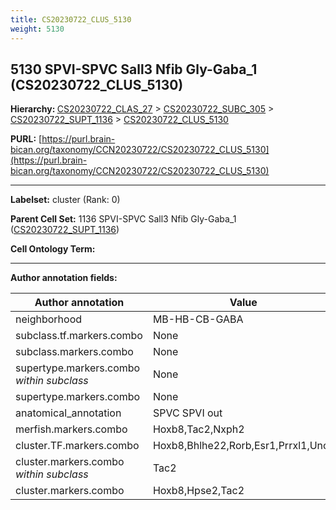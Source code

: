 ```yaml
---
title: CS20230722_CLUS_5130
weight: 5130
---
```

## 5130 SPVI-SPVC Sall3 Nfib Gly-Gaba_1 (CS20230722_CLUS_5130)
<b>Hierarchy: </b>
[CS20230722_CLAS_27](../CS20230722_CLAS_27) >
[CS20230722_SUBC_305](../CS20230722_SUBC_305) >
[CS20230722_SUPT_1136](../CS20230722_SUPT_1136) >
[CS20230722_CLUS_5130](../CS20230722_CLUS_5130)

**PURL:** [https://purl.brain-bican.org/taxonomy/CCN20230722/CS20230722_CLUS_5130](https://purl.brain-bican.org/taxonomy/CCN20230722/CS20230722_CLUS_5130)

---


**Labelset:** cluster (Rank: 0)

**Parent Cell Set:** 1136 SPVI-SPVC Sall3 Nfib Gly-Gaba_1 ([CS20230722_SUPT_1136](../CS20230722_SUPT_1136))



**Cell Ontology Term:** 

[MARKER GENES.]: #


---

[TRANSFERRED ANNOTATIONS.]: #


[AUTHOR ANNOTATION FIELDS.]: #


**Author annotation fields:**

| Author annotation | Value |
|-------------------|-------|
|neighborhood|MB-HB-CB-GABA|
|subclass.tf.markers.combo|None|
|subclass.markers.combo|None|
|supertype.markers.combo _within subclass_|None|
|supertype.markers.combo|None|
|anatomical_annotation|SPVC SPVI out|
|merfish.markers.combo|Hoxb8,Tac2,Nxph2|
|cluster.TF.markers.combo|Hoxb8,Bhlhe22,Rorb,Esr1,Prrxl1,Uncx|
|cluster.markers.combo _within subclass_|Tac2|
|cluster.markers.combo|Hoxb8,Hpse2,Tac2|
